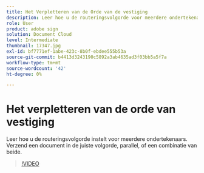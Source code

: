 ```yaml
---
title: Het Verpletteren van de Orde van de vestiging
description: Leer hoe u de routeringsvolgorde voor meerdere ondertekenaars instelt
role: User
product: adobe sign
solution: Document Cloud
level: Intermediate
thumbnail: 17347.jpg
exl-id: bf7771ef-1abe-423c-8b0f-ebdee555b53a
source-git-commit: b4413d3243190c5892a3ab4635ad3f03bb5a5f7a
workflow-type: tm+mt
source-wordcount: '42'
ht-degree: 0%

---
```


# Het verpletteren van de orde van vestiging

Leer hoe u de routeringsvolgorde instelt voor meerdere ondertekenaars. Verzend een document in de juiste volgorde, parallel, of een combinatie van beide.

>[!VIDEO](https://video.tv.adobe.com/v/17347?hidetitle=true)
